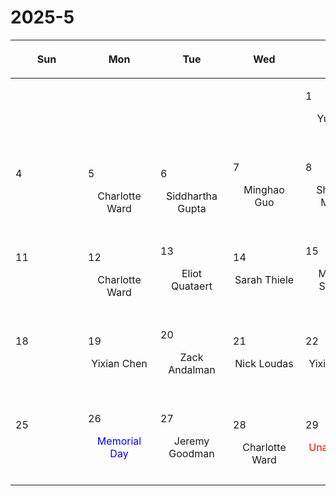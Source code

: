 # 2025-5

|<div style='max-width:100px;width:100px'><p>Sun</p></div>|<div style='max-width:100px;width:100px'><p>Mon</p></div>|<div style='max-width:100px;width:100px'><p>Tue</p></div>|<div style='max-width:100px;width:100px'><p>Wed</p></div>|<div style='max-width:100px;width:100px'><p>Thu</p></div>|<div style='max-width:100px;width:100px'><p>Fri</p></div>|<div style='max-width:100px;width:100px'><p>Sat</p></div>|
|:-:|:-:|:-:|:-:|:-:|:-:|:-:|
|<p><br/><br/></p> |<p><br/><br/></p> |<p><br/><br/></p> |<p><br/><br/></p> |<p align='left'>1</p><p>Yubo Su<br/><br/></p>|<p align='left'>2</p><p>Linhao Ma<br/><br/></p>|<p align='left'>3</p><p><br/><br/></p>|
|<p align='left'>4</p><p><br/><br/></p>|<p align='left'>5</p><p>Charlotte<br/> Ward</p>|<p align='left'>6</p><p>Siddhartha<br/> Gupta</p>|<p align='left'>7</p><p>Minghao Guo<br/><br/></p>|<p align='left'>8</p><p>Shaunak Modak<br/><br/></p>|<p align='left'>9</p><p>Sanghyuk<br/> Moon</p>|<p align='left'>10</p><p><br/><br/></p>|
|<p align='left'>11</p><p><br/><br/></p>|<p align='left'>12</p><p>Charlotte<br/> Ward</p>|<p align='left'>13</p><p>Eliot Quataert<br/><br/></p>|<p align='left'>14</p><p>Sarah Thiele<br/><br/></p>|<p align='left'>15</p><p>Michael Strauss<br/><br/></p>|<p align='left'>16</p><p>Luca Orusa<br/><br/></p>|<p align='left'>17</p><p><br/><br/></p>|
|<p align='left'>18</p><p><br/><br/></p>|<p align='left'>19</p><p>Yixian Chen<br/><br/></p>|<p align='left'>20</p><p>Zack Andalman<br/><br/></p>|<p align='left'>21</p><p>Nick Loudas<br/><br/></p>|<p align='left'>22</p><p>Yixian Chen<br/><br/></p>|<p align='left'>23</p><p>David Setton<br/><br/></p>|<p align='left'>24</p><p><br/><br/></p>|
|<p align='left'>25</p><p><br/><br/></p>|<p align='left'>26</p><p><span style='color:blue'>Memorial Day</span><br/><br/></p>|<p align='left'>27</p><p>Jeremy Goodman<br/><br/></p>|<p align='left'>28</p><p>Charlotte<br/> Ward</p>|<p align='left'>29</p><p><span style='color:red'>Unassigned</span><br/><br/></p>|<p align='left'>30</p><p>Akash Gupta<br/><br/></p>|<p align='left'>31</p><p><br/><br/></p>|
